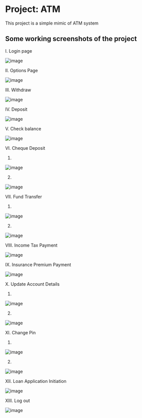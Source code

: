 # Project: ATM

This project is a simple mimic of ATM system

## Some working screenshots of the project

I. Login page

![image](https://user-images.githubusercontent.com/104689759/186414701-7cac0905-8c98-4909-b653-10b606ed73ad.png)
 
II. Options Page

![image](https://user-images.githubusercontent.com/104689759/186415554-693997c1-43e2-449e-ad23-17fd3e9b58ef.png)

III. Withdraw

![image](https://user-images.githubusercontent.com/104689759/186416231-502d936c-56da-4d6b-8f80-618cee0b0d36.png)

IV. Deposit

![image](https://user-images.githubusercontent.com/104689759/186417876-71f6d739-a842-423f-9299-bea17c2084db.png)

V. Check balance

![image](https://user-images.githubusercontent.com/104689759/186416268-d0c98a7f-b433-42df-8425-d02bc7467c0e.png)

VI. Cheque Deposit

  1. 
  
  ![image](https://user-images.githubusercontent.com/104689759/186416395-8d3c74a6-435d-4034-aaba-56ba349a65de.png)
  
  2. 
  
  ![image](https://user-images.githubusercontent.com/104689759/186416422-eb49d383-2888-42ba-a32f-9a5ac04af2fd.png)

VII. Fund Transfer

  1. 
  
  ![image](https://user-images.githubusercontent.com/104689759/186416558-9f99d756-3648-4b5e-8d93-b21bae862020.png)
  
  2. 
  
  ![image](https://user-images.githubusercontent.com/104689759/186416603-4ec34522-882e-4870-8014-ab488651410d.png)

VIII. Income Tax Payment

![image](https://user-images.githubusercontent.com/104689759/186416640-3a9839e4-ad0b-4202-bffc-4442fa0766cd.png)

IX. Insurance Premium Payment

![image](https://user-images.githubusercontent.com/104689759/186416668-662fa2e2-cb69-4ad8-a716-a0cc50dd2873.png)

X. Update Account Details

  1.
  
  ![image](https://user-images.githubusercontent.com/104689759/186416721-6618eaa7-d406-4033-88cc-7b269cfa89dc.png)
  
  2. 
  
  ![image](https://user-images.githubusercontent.com/104689759/186416757-4854dbf3-9ffd-4a62-9afd-e3f6748964eb.png)

XI. Change Pin

  1. 
  
  ![image](https://user-images.githubusercontent.com/104689759/186416877-c7bc3e51-6670-45ed-958b-3a9ef16cd060.png)
  
  2.
  
  ![image](https://user-images.githubusercontent.com/104689759/186416823-9a9b6c1c-f3eb-4bef-82b8-fc55feca2f61.png)
  
XII. Loan Application Initiation

![image](https://user-images.githubusercontent.com/104689759/186416953-39a5e827-e87a-4aa7-951d-082791404510.png)

XIII. Log out

![image](https://user-images.githubusercontent.com/104689759/186417019-d9b7617a-900d-41eb-bf0b-0bd3e5be716a.png)
